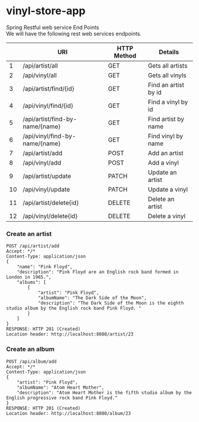# vinyl-store-app

Spring Restful web service End Points <br>
We will have the following rest web services endpoints.


|    	| URI                             	| HTTP Method 	| Details                	|
|----	|---------------------------------	|-------------	|------------------------	|
| 1  	| /api/artist/all                 	| GET         	|  Gets all   artists    	|
| 2  	| /api/vinyl/all                  	| GET         	| Gets all vinyls        	|
| 3  	| /api/artist/find/{id}           	| GET         	| Find an artist by id   	|
| 4  	| /api/vinyl/find/{id}            	| GET         	| Find a vinyl by id     	|
| 5  	| /api/artist/find-by-name/{name} 	| GET         	| Find artist by name    	|
| 6  	| /api/vinyl/find-by-name/{name}  	| GET         	| Find vinyl by name     	|
| 7  	| /api/artist/add                 	| POST        	| Add an artist          	|
| 8  	| /api/vinyl/add                  	| POST        	| Add a vinyl            	|
| 9  	| /api/artist/update              	| PATCH       	| Update an artist       	|
| 10 	| /api/vinyl/update               	| PATCH       	| Update a vinyl         	|
| 11 	| /api/artist/delete{id}          	| DELETE      	| Delete an artist       	|
| 12 	| /api/vinyl/delete{id}           	| DELETE      	| Delete a vinyl         	|
			
### Create an artist 

```
POST /api/artist/add
Accept: */*
Content-Type: application/json
{
    "name": "Pink Floyd",
    "description": "Pink Floyd are an English rock band formed in London in 1965.",
    "albums": [
        {
            "artist": "Pink Floyd",
            "albumName": "The Dark Side of the Moon",
            "description": "The Dark Side of the Moon is the eighth studio album by the English rock band Pink Floyd. "
        }
    ]
}
RESPONSE: HTTP 201 (Created)
Location header: http://localhost:8080/artist/23
```

### Create an album 
```
POST /api/album/add
Accept: */*
Content-Type: application/json
{
    "artist": "Pink Floyd",
    "albumName": "Atom Heart Mother",
    "description": "Atom Heart Mother is the fifth studio album by the English progressive rock band Pink Floyd."
}
RESPONSE: HTTP 201 (Created)
Location header: http://localhost:8080/album/23



```
